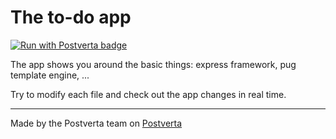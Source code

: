 # The to-do app

[![Run with Postverta badge](http://postverta.io/badge.svg)](http://postverta.io/direct/postverta/expressjs-start)

The app shows you around the basic things: express framework, pug template engine, ...

Try to modify each file and check out the app changes in real time.

---

Made by the Postverta team on [Postverta](http://postverta.com)
